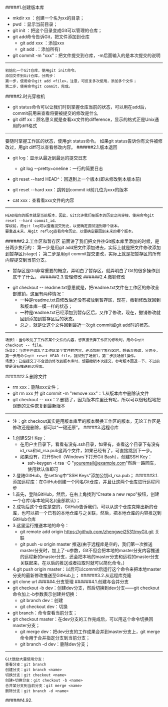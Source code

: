 #####1.创建版本库
- mkdir xx ：创建一个名为xx的目录；
- pwd ：显示当前目录；
- git init ：把这个目录变成Git可以管理的仓库；
- git add命令告诉Git，把文件添加到仓库
	- git add xxx ：添加xxx
	- git add .：添加所有)
- git commit -m "xxx"：把文件提交到仓库，-m后面输入的是本次提交的说明

---
	初始化一个Git仓库，使用git init命令。
	添加文件到Git仓库，分两步：
	第一步，使用命令git add <file>，注意，可反复多次使用，添加多个文件；
	第二步，使用命令git commit，完成。
#####2.时光穿梭机
- git status命令可以让我们时刻掌握仓库当前的状态，可以用在add后，commit前用来查看将要被提交的修改是什么
- git diff xx：顾名思义就是查看xx文件的difference，显示的格式正是Unix通用的diff格式

---
要随时掌握工作区的状态，使用git status命令。
如果git status告诉你有文件被修改过，用git diff可以查看修改内容。
######2.1.版本退回
- git log：显示从最近到最远的提交日志
	- git log --pretty=oneline：一行的简要日志
- git reset --hard HEAD^：回退到上一个版本(即未修改到本版本前)
- git reset --hard xxx：跳转到commit id前几位为xxx的版本

- cat xxx：查看看xxx文件的内容

---
	HEAD指向的版本就是当前版本，因此，Git允许我们在版本的历史之间穿梭，使用命令git reset --hard commit_id。
	穿梭前，用git log可以查看提交历史，以便确定要回退到哪个版本。
	要重返未来，用git reflog查看命令历史，以便确定要回到未来的哪个版本。
######2.2.工作区和暂存区
	前面讲了我们把文件往Git版本库里添加的时候，是分两步执行的：
	第一步是用git add把文件添加进去，实际上就是把文件修改添加到暂存区(stage)；
	第二步是用git commit提交更改，实际上就是把暂存区的所有内容提交到当前分支。
* 暂存区是Git非常重要的概念，弄明白了暂存区，就弄明白了Git的很多操作到底干了什么。
######2.3.管理修改
######2.4.撤销修改
- git checkout -- readme.txt意思就是，把readme.txt文件在工作区的修改全部撤销，这里有两种情况：
	- 一种是readme.txt自修改后还没有被放到暂存区，现在，撤销修改就回到和版本库一模一样的状态；
	- 一种是readme.txt已经添加到暂存区后，又作了修改，现在，撤销修改就回到添加到暂存区后的状态。
	- 总之，就是让这个文件回到最近一次git commit或git add时的状态。

---
	场景1：当你改乱了工作区某个文件的内容，想直接丢弃工作区的修改时，用命令git checkout -- file。
	场景2：当你不但改乱了工作区某个文件的内容，还添加到了暂存区时，想丢弃修改，分两步，第一步用命令git reset HEAD file，就回到了场景1，第二步按场景1操作。
	场景3：已经提交了不合适的修改到版本库时，想要撤销本次提交，参考版本回退一节，不过前提是没有推送到远程库。
######2.5.删除文件
- rm xxx：删除xxx文件；
- git rm xxx 并 git commit -m "remove xxx"：1.从版本库中删除该文件
- git checkout -- xxx：2.删错了，因为版本库里还有呢，所以可以很轻松地把误删的文件恢复到最新版本

---
* 注：git checkout其实是用版本库里的版本替换工作区的版本，无论工作区是修改还是删除，都可以“一键还原”。
#####3.远程仓库
- 1.创建SSH Key：
	- 在用户主目录下，看看有没有.ssh目录，如果有，查看这个目录下有没有id_rsa和id_rsa.pub这两个文件，如果已经有了，可直接跳到下一步。
	- 如果没有，打开Shell（Windows下打开Git Bash），创建SSH Key：
		- ssh-keygen -t rsa -C "youremail@example.com"然后一路回车，使用默认值即可
- 2.登陆GitHub，在setting中“SSH Keys”添加公钥id_rsa.pub；
######3.1.添加远程库：在GitHub创建一个同名Git仓库，并且让这两个仓库进行远程同步
- 1.首先，登陆GitHub，然后，在右上角找到“Create a new repo”按钮，创建一个仓库(与本地同名)(全部默认)；
- 2.成功后这个仓库是空的，GitHub告诉我们，可以从这个仓库克隆出新的仓库，也可以把一个已有的本地仓库与之关联，然后，把本地仓库的内容推送到GitHub仓库
- 3.这里运行推送本地的命令：
	- git remote add origin https://github.com/zhengwei2531/myGit.git 关联
	- git push -u origin master 推送(由于远程库是空的，我们第一次推送master分支时，加上了-u参数，Git不但会把本地的master分支内容推送的远程新的master分支，还会把本地的master分支和远程的master分支关联起来，在以后的推送或者拉取时就可以简化命令。)
- 4.git push origin master：以后可以commit后运行这个命令来把本地master分支的最新修改推送至GitHub上；
######3.2.从远程库克隆
- git clone url
#####4.分支管理
######4.1.创建与合并分支
- git checkout -b dev：创建dev分支，然后切换到dev分支——git checkout命令加上-b参数表示创建并切换：
	- git branch dev：创建
	- git checkout dev：切换
- git branch：命令查看当前分支；
- git checkout master：在dev分支的工作完成后，可以用这个命令切换回master分支；
	- git merge dev：把dev分支的工作成果合并到master分支上，git merge命令用于合并指定分支到当前分支；
	- git branch -d dev：删除dev分支；

---
	Git鼓励大量使用分支：
	查看分支：git branch
	创建分支：git branch <name>
	切换分支：git checkout <name>
	创建+切换分支：git checkout -b <name>
	合并某分支到当前分支：git merge <name>
	删除分支：git branch -d <name>
######4.92.
